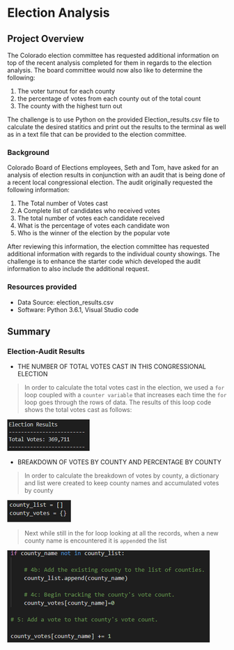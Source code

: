 # Election Analysis

## Project Overview
The Colorado election committee has requested additional information on top of the recent analysis completed 
for them in regards to the election analysis.  The board committee would now also like to determine the following:
1.  The voter turnout for each county
2.  the percentage of votes from each county out of the total count
3.  The county with the highest turn out

The challenge is to use Python on the provided Election_results.csv file to calculate the desired statitics and print out the results to the terminal as well as in a text file that can be provided to the election committee.

### Background
Colorado Board of Elections employees, Seth and Tom, have asked for an analysis of election results in 
conjunction with an audit that is being done of a recent local congressional election.  The audit originally requested
the following information:

1.  The Total number of Votes cast
2.  A Complete list of candidates who received votes
3.  The total number of votes each candidate received
4.  What is the percentage of votes each candidate won
5.  Who is the winner of the election by the popular vote

After reviewing this information, the election committee has requested additional information with regards to the individual county showings.  The challenge is to enhance the starter code which developed the audit information to also include the additional request.    

### Resources provided
- Data Source:  election_results.csv
- Software:  Python 3.6.1, Visual Studio code

## Summary

### Election-Audit Results
* THE NUMBER OF TOTAL VOTES CAST IN THIS CONGRESSIONAL ELECTION
>In order to calculate the total votes cast in the election, we used a `for` loop coupled with a `counter variable` that increases each time the `for` loop goes through the rows of data. 
The results of this loop code shows the total votes cast as follows:

![](https://github.com/xactuary/PyPoll-Python-Challenge/blob/master/Resources/total%20votes.PNG)

* BREAKDOWN OF VOTES BY COUNTY AND PERCENTAGE BY COUNTY
>In order to calculate the breakdown of votes by county, a dictionary and list were created to keep county names and accumulated votes by county

![](https://github.com/xactuary/PyPoll-Python-Challenge/blob/master/Resources/county%20code%201.PNG)
 >Next while still in the for loop looking at all the records, when a new county name is encountered it is `append`ed the list
 
 ![](https://github.com/xactuary/PyPoll-Python-Challenge/blob/master/Resources/county%20code%202.PNG)
 
 
 
 





